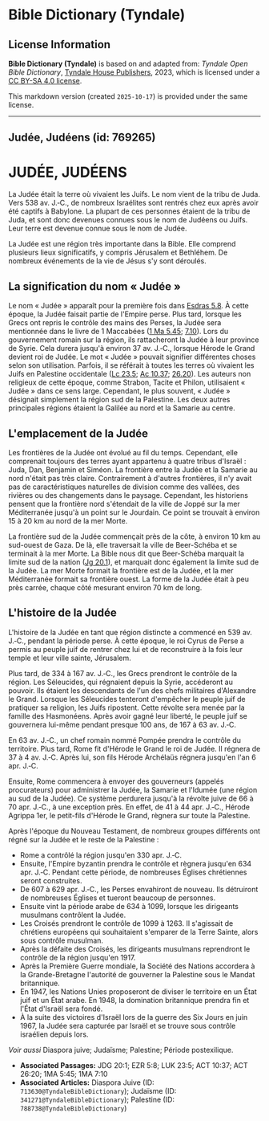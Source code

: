 # Bible Dictionary (Tyndale)

## License Information

**Bible Dictionary (Tyndale)** is based on and adapted from: _Tyndale Open Bible Dictionary_, [Tyndale House Publishers](https://tyndaleopenresources.com/), 2023, which is licensed under a [CC BY-SA 4.0 license](https://creativecommons.org/licenses/by-sa/4.0/legalcode.en).

This markdown version (created `2025-10-17`) is provided under the same license.



--------------------------------

## Judée, Judéens (id: 769265)

JUDÉE, JUDÉENS
==============

La Judée était la terre où vivaient les Juifs. Le nom vient de la tribu de Juda. Vers 538 av. J.‑C., de nombreux Israélites sont rentrés chez eux après avoir été captifs à Babylone. La plupart de ces personnes étaient de la tribu de Juda, et sont donc devenues connues sous le nom de Judéens ou Juifs. Leur terre est devenue connue sous le nom de Judée.

La Judée est une région très importante dans la Bible. Elle comprend plusieurs lieux significatifs, y compris Jérusalem et Bethléhem. De nombreux événements de la vie de Jésus s'y sont déroulés.

La signification du nom « Judée »
---------------------------------

Le nom « Judée » apparaît pour la première fois dans [Esdras 5\.8](https://ref.ly/Ezra5:8). À cette époque, la Judée faisait partie de l'Empire perse. Plus tard, lorsque les Grecs ont repris le contrôle des mains des Perses, la Judée sera mentionnée dans le livre de 1 Maccabées ([1 Ma 5\.45](https://ref.ly/1Macc5:45); [7\.10](https://ref.ly/1Macc7:10)). Lors du gouvernement romain sur la région, ils rattacheront la Judée à leur province de Syrie. Cela durera jusqu'à environ 37 av. J.‑C., lorsque Hérode le Grand devient roi de Judée. Le mot « Judée » pouvait signifier différentes choses selon son utilisation. Parfois, il se référait à toutes les terres où vivaient les Juifs en Palestine occidentale ([Lc 23\.5](https://ref.ly/Luke23:5); [Ac 10\.37](https://ref.ly/Acts10:37); [26\.20](https://ref.ly/Acts26:20)). Les auteurs non religieux de cette époque, comme Strabon, Tacite et Philon, utilisaient « Judée » dans ce sens large. Cependant, le plus souvent, « Judée » désignait simplement la région sud de la Palestine. Les deux autres principales régions étaient la Galilée au nord et la Samarie au centre.

L'emplacement de la Judée
-------------------------

Les frontières de la Judée ont évolué au fil du temps. Cependant, elle comprenait toujours des terres ayant appartenu à quatre tribus d'Israël : Juda, Dan, Benjamin et Siméon. La frontière entre la Judée et la Samarie au nord n'était pas très claire. Contrairement à d'autres frontières, il n'y avait pas de caractéristiques naturelles de division comme des vallées, des rivières ou des changements dans le paysage. Cependant, les historiens pensent que la frontière nord s'étendait de la ville de Joppé sur la mer Méditerranée jusqu'à un point sur le Jourdain. Ce point se trouvait à environ 15 à 20 km au nord de la mer Morte.

La frontière sud de la Judée commençait près de la côte, à environ 10 km au sud\-ouest de Gaza. De là, elle traversait la ville de Beer\-Schéba et se terminait à la mer Morte. La Bible nous dit que Beer\-Schéba marquait la limite sud de la nation ([Jg 20\.1](https://ref.ly/Judg20:1)), et marquait donc également la limite sud de la Judée. La mer Morte formait la frontière est de la Judée, et la mer Méditerranée formait sa frontière ouest. La forme de la Judée était à peu près carrée, chaque côté mesurant environ 70 km de long.

L'histoire de la Judée
----------------------

L'histoire de la Judée en tant que région distincte a commencé en 539 av. J.‑C., pendant la période perse. À cette époque, le roi Cyrus de Perse a permis au peuple juif de rentrer chez lui et de reconstruire à la fois leur temple et leur ville sainte, Jérusalem.

Plus tard, de 334 à 167 av. J.‑C., les Grecs prendront le contrôle de la région. Les Séleucides, qui régnaient depuis la Syrie, accéderont au pouvoir. Ils étaient les descendants de l'un des chefs militaires d'Alexandre le Grand. Lorsque les Séleucides tenteront d'empêcher le peuple juif de pratiquer sa religion, les Juifs ripostent. Cette révolte sera menée par la famille des Hasmonéens. Après avoir gagné leur liberté, le peuple juif se gouvernera lui\-même pendant presque 100 ans, de 167 à 63 av. J.‑C.

En 63 av. J.‑C., un chef romain nommé Pompée prendra le contrôle du territoire. Plus tard, Rome fit d'Hérode le Grand le roi de Judée. Il régnera de 37 à 4 av. J.‑C. Après lui, son fils Hérode Archélaüs régnera jusqu'en l'an 6 apr. J.‑C.

Ensuite, Rome commencera à envoyer des gouverneurs (appelés procurateurs) pour administrer la Judée, la Samarie et l'Idumée (une région au sud de la Judée). Ce système perdurera jusqu'à la révolte juive de 66 à 70 apr. J.‑C., à une exception près. En effet, de 41 à 44 apr. J.‑C., Hérode Agrippa 1er, le petit\-fils d'Hérode le Grand, règnera sur toute la Palestine.

Après l'époque du Nouveau Testament, de nombreux groupes différents ont régné sur la Judée et le reste de la Palestine :

* Rome a contrôlé la région jusqu'en 330 apr. J.‑C.
* Ensuite, l'Empire byzantin prendra le contrôle et règnera jusqu'en 634 apr. J.‑C. Pendant cette période, de nombreuses Églises chrétiennes seront construites.
* De 607 à 629 apr. J.‑C., les Perses envahiront de nouveau. Ils détruiront de nombreuses Églises et tueront beaucoup de personnes.
* Ensuite vint la période arabe de 634 à 1099, lorsque les dirigeants musulmans contrôlent la Judée.
* Les Croisés prendront le contrôle de 1099 à 1263\. Il s'agissait de chrétiens européens qui souhaitaient s'emparer de la Terre Sainte, alors sous contrôle musulman.
* Après la défaite des Croisés, les dirigeants musulmans reprendront le contrôle de la région jusqu'en 1917\.
* Après la Première Guerre mondiale, la Société des Nations accordera à la Grande\-Bretagne l'autorité de gouverner la Palestine sous le Mandat britannique.
* En 1947, les Nations Unies proposeront de diviser le territoire en un État juif et un État arabe. En 1948, la domination britannique prendra fin et l'État d'Israël sera fondé.
* À la suite des victoires d'Israël lors de la guerre des Six Jours en juin 1967, la Judée sera capturée par Israël et se trouve sous contrôle israélien depuis lors.

*Voir aussi* Diaspora juive; Judaïsme; Palestine; Période postexilique.

* **Associated Passages:** JDG 20:1; EZR 5:8; LUK 23:5; ACT 10:37; ACT 26:20; 1MA 5:45; 1MA 7:10
* **Associated Articles:** Diaspora Juive (ID: `713630@TyndaleBibleDictionary`); Judaïsme (ID: `341271@TyndaleBibleDictionary`); Palestine (ID: `788738@TyndaleBibleDictionary`)


